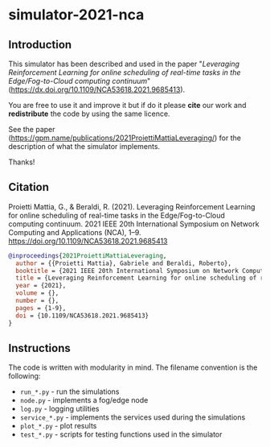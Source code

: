 # simulator-2021-nca

## Introduction 

This simulator has been described and used in the paper "*Leveraging Reinforcement Learning for online scheduling of real-time tasks in the Edge/Fog-to-Cloud computing continuum*" (https://dx.doi.org/10.1109/NCA53618.2021.9685413).

You are free to use it and improve it but if do it please **cite** our work and **redistribute** the code by using the same licence.

See the paper (https://gpm.name/publications/2021ProiettiMattiaLeveraging/) for the description of what the simulator implements.


Thanks!

## Citation

Proietti Mattia, G., & Beraldi, R. (2021). Leveraging Reinforcement Learning for online scheduling of real-time tasks in the Edge/Fog-to-Cloud computing continuum. 2021 IEEE 20th International Symposium on Network Computing and Applications (NCA), 1–9. https://doi.org/10.1109/NCA53618.2021.9685413

```bibtex
@inproceedings{2021ProiettiMattiaLeveraging,
  author = {{Proietti Mattia}, Gabriele and Beraldi, Roberto},
  booktitle = {2021 IEEE 20th International Symposium on Network Computing and Applications (NCA)},
  title = {Leveraging Reinforcement Learning for online scheduling of real-time tasks in the Edge/Fog-to-Cloud computing continuum},
  year = {2021},
  volume = {},
  number = {},
  pages = {1-9},
  doi = {10.1109/NCA53618.2021.9685413}
}
```

## Instructions

The code is written with modularity in mind. The filename convention is the following:
- `run_*.py` - run the simulations
- `node.py` - implements a fog/edge node
- `log.py` - logging utilities
- `service_*.py` - implements the services used during the simulations
- `plot_*.py` - plot results
- `test_*.py` - scripts for testing functions used in the simulator
